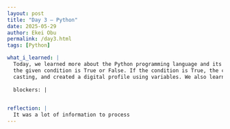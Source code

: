 ```yaml
---
layout: post
title: "Day 3 – Python"
date: 2025-05-29
author: Ekei Obu 
permalink: /day3.html
tags: [Python]

what_i_learned: |
  Today, we learned more about the Python programming language and its built-in functions. We also explored the if statement, which is used to control the flow of a program. When an if statement is used, Python checks whether 
  the given condition is True or False. If the condition is True, the code inside the block runs. This allows us to create logic-based decisions in our programs.ion, we focused on Python, used variables, practiced type 
  casting, and created a digital profile using variables. We also learned how to identify different objects and things in an image using code.
  
  blockers: |
  

reflection: |
  It was a lot of information to process
---
```

